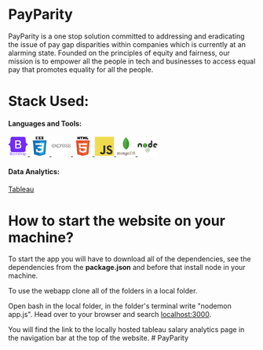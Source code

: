 # PayParity
PayParity is a one stop solution committed to addressing and eradicating the issue of pay gap disparities within companies which is currently at an alarming state. Founded on the principles of equity and fairness, our mission is to empower all the people in tech and businesses to access equal pay that promotes equality for all the people. 

# Stack Used:
<h4>Languages and Tools:</h4>
<a href="https://getbootstrap.com" target="_blank" rel="noreferrer"> <img src="https://raw.githubusercontent.com/devicons/devicon/master/icons/bootstrap/bootstrap-plain-wordmark.svg" alt="bootstrap" width="40" height="40"/> </a>
<a href="https://www.w3schools.com/css/" target="_blank" rel="noreferrer"> <img src="https://raw.githubusercontent.com/devicons/devicon/master/icons/css3/css3-original-wordmark.svg" alt="css3" width="40" height="40"/> </a>
<a href="https://expressjs.com" target="_blank" rel="noreferrer"> <img src="https://raw.githubusercontent.com/devicons/devicon/master/icons/express/express-original-wordmark.svg" alt="express" width="40" height="40"/> </a>
<a href="https://www.w3.org/html/" target="_blank" rel="noreferrer"> <img src="https://raw.githubusercontent.com/devicons/devicon/master/icons/html5/html5-original-wordmark.svg" alt="html5" width="40" height="40"/> </a>
<a href="https://developer.mozilla.org/en-US/docs/Web/JavaScript" target="_blank" rel="noreferrer"> <img src="https://raw.githubusercontent.com/devicons/devicon/master/icons/javascript/javascript-original.svg" alt="javascript" width="40" height="40"/> </a>
<a href="https://www.mongodb.com/" target="_blank" rel="noreferrer"> <img src="https://raw.githubusercontent.com/devicons/devicon/master/icons/mongodb/mongodb-original-wordmark.svg" alt="mongodb" width="40" height="40"/> </a>
<a href="https://nodejs.org" target="_blank" rel="noreferrer"> <img src="https://raw.githubusercontent.com/devicons/devicon/master/icons/nodejs/nodejs-original-wordmark.svg" alt="nodejs" width="40" height="40"/> </a>

<h4>Data Analytics:</h4>
<a href="https://www.tableau.com/" target="_blank" rel="noreferrer"> Tableau </a>

# How to start the website on your machine?
To start the app you will have to download all of the dependencies, see the dependencies from the <b>package.json</b> and before that
install node in your machine.

To use the webapp clone all of the folders in a local folder.

Open bash in the local folder, in the folder's terminal write "nodemon app.js". Head over to your browser and search
<a href="http://localhost:3000">localhost:3000</a>.

You will find the link to the locally hosted tableau salary analytics page in the navigation bar at the top of the website.
#   P a y P a r i t y 
 
 